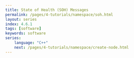```yaml
---
title: State of Health (SOH) Messages
permalink: /pages/4-tutorials/namespace/soh.html
layout: series
index: 4.6.1
tags: [software]
keywords: software
series:
    language: "C++"
    next: /pages/4-tutorials/namespace/create-node.html
---
```


